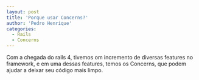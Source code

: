 ```yaml
---
layout: post
title: 'Porque usar Concerns?'
author: 'Pedro Henrique'
categories:
  - Rails
  - Concerns
---
```


Com a chegada do rails 4, tivemos om incremento de diversas features no framework,
e em uma dessas features, temos os Concerns, que podem ajudar a deixar seu código mais limpo.
<!--more-->
